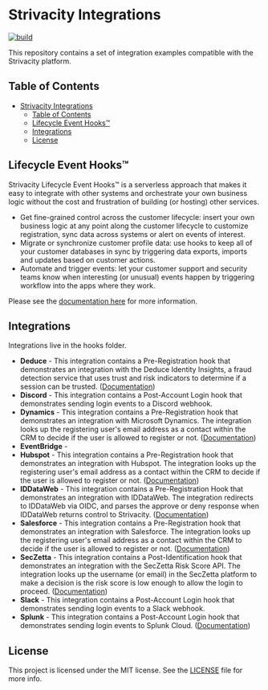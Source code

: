 # Strivacity Integrations 

[![build](https://github.com/Strivacity/integrations/actions/workflows/main.yml/badge.svg)](https://github.com/Strivacity/integrations/actions/workflows/main.yml)

This repository contains a set of integration examples compatible with the Strivacity platform.

## Table of Contents
- [Strivacity Integrations](#strivacity-integrations)
  - [Table of Contents](#table-of-contents)
  - [Lifecycle Event Hooks™](#lifecycle-event-hooks)
  - [Integrations](#integrations)
  - [License](#license)

## Lifecycle Event Hooks™

Strivacity Lifecycle Event Hooks™ is a serverless approach that makes it easy to integrate with other systems and orchestrate your own business logic without the cost and frustration of building (or hosting) other services.

- Get fine-grained control across the customer lifecycle: insert your own business logic at any point along the customer lifecycle to customize registration, sync data across systems or alert on events of interest.
- Migrate or synchronize customer profile data: use hooks to keep all of your customer databases in sync by triggering data exports, imports and updates based on customer actions.
- Automate and trigger events: let your customer support and security teams know when interesting (or unusual) events happen by triggering workflow into the apps where they work.

Please see the [documentation here](https://docs.strivacity.com/fusion/setting-up-fusion/setup-and-manage-lifecycle-event-hooks) for more information.

## Integrations

Integrations live in the hooks folder.

- **Deduce** - This integration contains a Pre-Registration hook that demonstrates an integration with the Deduce Identity Insights, a fraud detection service that uses trust and risk indicators to determine if a session can be trusted. ([Documentation](https://docs.strivacity.com/fusion/integrations/security/deduce))
- **Discord** - This integration contains a Post-Account Login hook that demonstrates sending login events to a Discord webhook.
- **Dynamics** - This integration contains a Pre-Registration hook that demonstrates an integration with Microsoft Dynamics. The integration looks up the registering user's email address as a contact within the CRM to decide if the user is allowed to register or not. ([Documentation](https://docs.strivacity.com/fusion/integrations/crm-cdp-and-marketing/microsoft-dynamics-365))
- **EventBridge** - 
- **Hubspot** - This integration contains a Pre-Registration hook that demonstrates an integration with Hubspot. The integration looks up the registering user's email address as a contact within the CRM to decide if the user is allowed to register or not. ([Documentation](https://docs.strivacity.com/fusion/integrations/crm-cdp-and-marketing/hubspot))
- **IDDataWeb** - This integration contains a Pre-Registration Hook that demonstrates an integration with IDDataWeb. The integration redirects to IDDataWeb via OIDC, and parses the approve or deny response when IDDataWeb returns control to Strivacity. ([Documentation](https://docs.strivacity.com/fusion/integrations/identity-proofing/id-dataweb-attribute-exchange-network-axn))
- **Salesforce** - This integration contains a Pre-Registration hook that demonstrates an integration with Salesforce. The integration looks up the registering user's email address as a contact within the CRM to decide if the user is allowed to register or not. ([Documentation](https://docs.strivacity.com/fusion/integrations/crm-cdp-and-marketing/salesforce-lightning))
- **SecZetta** - This integration contains a Post-Identification hook that demonstrates an integration with the SecZetta Risk Score API. The integration looks up the username (or email) in the SecZetta platform to make a decision is the risk score is low enough to allow the login to proceed. ([Documentation](https://docs.strivacity.com/fusion/integrations/security/seczetta))
- **Slack** - This integration contains a Post-Account Login hook that demonstrates sending login events to a Slack webhook.
- **Splunk** - This integration contains a Post-Account Login hook that demonstrates sending login events to Splunk Cloud. ([Documentation](https://docs.strivacity.com/fusion/integrations/security/splunk))

## License

This project is licensed under the MIT license. See the [LICENSE](https://github.com/Strivacity/sdk-js/blob/master/LICENSE) file for more info.
